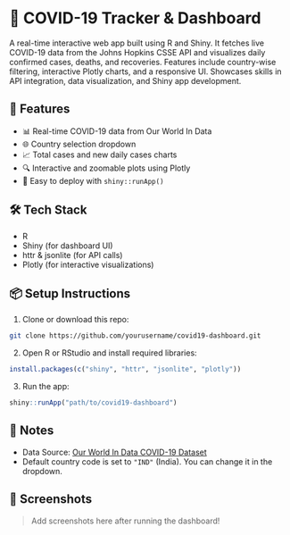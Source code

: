 
# 🧬 COVID-19 Tracker & Dashboard

A real-time interactive web app built using R and Shiny. It fetches live COVID-19 data from the Johns Hopkins CSSE API and visualizes daily confirmed cases, deaths, and recoveries. Features include country-wise filtering, interactive Plotly charts, and a responsive UI. Showcases skills in API integration, data visualization, and Shiny app development.

## 🚀 Features

- 📊 Real-time COVID-19 data from Our World In Data
- 🌐 Country selection dropdown
- 📈 Total cases and new daily cases charts
- 🔍 Interactive and zoomable plots using Plotly
- 🧩 Easy to deploy with `shiny::runApp()`

## 🛠️ Tech Stack

- R
- Shiny (for dashboard UI)
- httr & jsonlite (for API calls)
- Plotly (for interactive visualizations)

## 📦 Setup Instructions

1. Clone or download this repo:

```bash
git clone https://github.com/yourusername/covid19-dashboard.git
```

2. Open R or RStudio and install required libraries:

```r
install.packages(c("shiny", "httr", "jsonlite", "plotly"))
```

3. Run the app:

```r
shiny::runApp("path/to/covid19-dashboard")
```

## 📌 Notes

- Data Source: [Our World In Data COVID-19 Dataset](https://covid.ourworldindata.org/)
- Default country code is set to `"IND"` (India). You can change it in the dropdown.

## 📸 Screenshots

> Add screenshots here after running the dashboard!

